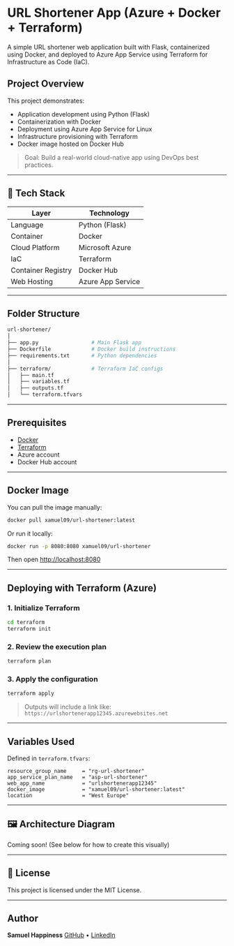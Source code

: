 
#  URL Shortener App (Azure + Docker + Terraform)

A simple URL shortener web application built with Flask, containerized using Docker, and deployed to Azure App Service using Terraform for Infrastructure as Code (IaC).

## Project Overview

This project demonstrates:
- Application development using Python (Flask)
- Containerization with Docker
- Deployment using Azure App Service for Linux
- Infrastructure provisioning with Terraform
- Docker image hosted on Docker Hub

>  Goal: Build a real-world cloud-native app using DevOps best practices.

---

## 🧱 Tech Stack

| Layer             | Technology            |
|------------------|-----------------------|
| Language         | Python (Flask)        |
| Container        | Docker                |
| Cloud Platform   | Microsoft Azure       |
| IaC              | Terraform             |
| Container Registry | Docker Hub         |
| Web Hosting      | Azure App Service     |

---

##  Folder Structure

```bash
url-shortener/
│
├── app.py                 # Main Flask app
├── Dockerfile             # Docker build instructions
├── requirements.txt       # Python dependencies
│
├── terraform/             # Terraform IaC configs
│   ├── main.tf
│   ├── variables.tf
│   ├── outputs.tf
│   └── terraform.tfvars
````

---

##  Prerequisites

* [Docker](https://docs.docker.com/get-docker/)
* [Terraform](https://developer.hashicorp.com/terraform/install)
* Azure account
* Docker Hub account

---

##  Docker Image

You can pull the image manually:

```bash
docker pull xamuel09/url-shortener:latest
```

Or run it locally:

```bash
docker run -p 8080:8080 xamuel09/url-shortener
```

Then open [http://localhost:8080](http://localhost:8080)

---

##  Deploying with Terraform (Azure)

### 1. Initialize Terraform

```bash
cd terraform
terraform init
```

### 2. Review the execution plan

```bash
terraform plan
```

### 3. Apply the configuration

```bash
terraform apply
```

> Outputs will include a link like:
> `https://urlshortenerapp12345.azurewebsites.net`

---

##  Variables Used

Defined in `terraform.tfvars`:

```hcl
resource_group_name     = "rg-url-shortener"
app_service_plan_name   = "asp-url-shortener"
web_app_name            = "urlshortenerapp12345"
docker_image            = "xamuel09/url-shortener:latest"
location                = "West Europe"
```

---

## 🖼️ Architecture Diagram

Coming soon! (See below for how to create this visually)

---

## 📝 License

This project is licensed under the MIT License.

---

##  Author

**Samuel Happiness**
[GitHub](https://github.com/It-samuel) • [LinkedIn](https://www.linkedin.com/in/happiness-samuel-54a209225/)
